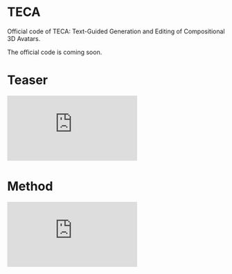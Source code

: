 # TECA
Official code of TECA: Text-Guided Generation and Editing of Compositional 3D Avatars.

The official code is coming soon.

# Teaser
![image](https://github.com/HaoZhang990127/TECA/blob/main/Teaser.pdf)

# Method
![image](https://github.com/HaoZhang990127/TECA/blob/main/Method.pdf)
